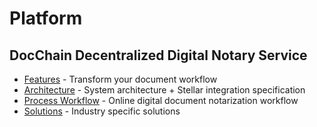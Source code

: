 # Platform

## DocChain Decentralized Digital Notary Service

- [Features](/content/features.html) - Transform your document workflow
- [Architecture](/content/architecture.html) - System architecture + Stellar integration specification
- [Process Workflow](/content/process.html) - Online digital document notarization workflow 
- [Solutions](/content/solutions.html) - Industry specific solutions


